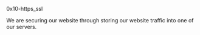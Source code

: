 0x10-https_ssl

We are securing our website through storing our website traffic into one of our servers.
